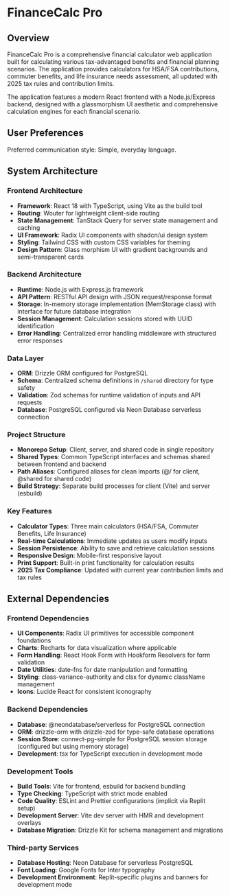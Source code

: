 # FinanceCalc Pro

## Overview

FinanceCalc Pro is a comprehensive financial calculator web application built for calculating various tax-advantaged benefits and financial planning scenarios. The application provides calculators for HSA/FSA contributions, commuter benefits, and life insurance needs assessment, all updated with 2025 tax rules and contribution limits.

The application features a modern React frontend with a Node.js/Express backend, designed with a glassmorphism UI aesthetic and comprehensive calculation engines for each financial scenario.

## User Preferences

Preferred communication style: Simple, everyday language.

## System Architecture

### Frontend Architecture
- **Framework**: React 18 with TypeScript, using Vite as the build tool
- **Routing**: Wouter for lightweight client-side routing
- **State Management**: TanStack Query for server state management and caching
- **UI Framework**: Radix UI components with shadcn/ui design system
- **Styling**: Tailwind CSS with custom CSS variables for theming
- **Design Pattern**: Glass morphism UI with gradient backgrounds and semi-transparent cards

### Backend Architecture
- **Runtime**: Node.js with Express.js framework
- **API Pattern**: RESTful API design with JSON request/response format
- **Storage**: In-memory storage implementation (MemStorage class) with interface for future database integration
- **Session Management**: Calculation sessions stored with UUID identification
- **Error Handling**: Centralized error handling middleware with structured error responses

### Data Layer
- **ORM**: Drizzle ORM configured for PostgreSQL
- **Schema**: Centralized schema definitions in `/shared` directory for type safety
- **Validation**: Zod schemas for runtime validation of inputs and API requests
- **Database**: PostgreSQL configured via Neon Database serverless connection

### Project Structure
- **Monorepo Setup**: Client, server, and shared code in single repository
- **Shared Types**: Common TypeScript interfaces and schemas shared between frontend and backend
- **Path Aliases**: Configured aliases for clean imports (@/ for client, @shared for shared code)
- **Build Strategy**: Separate build processes for client (Vite) and server (esbuild)

### Key Features
- **Calculator Types**: Three main calculators (HSA/FSA, Commuter Benefits, Life Insurance)
- **Real-time Calculations**: Immediate updates as users modify inputs
- **Session Persistence**: Ability to save and retrieve calculation sessions
- **Responsive Design**: Mobile-first responsive layout
- **Print Support**: Built-in print functionality for calculation results
- **2025 Tax Compliance**: Updated with current year contribution limits and tax rules

## External Dependencies

### Frontend Dependencies
- **UI Components**: Radix UI primitives for accessible component foundations
- **Charts**: Recharts for data visualization where applicable
- **Form Handling**: React Hook Form with Hookform Resolvers for form validation
- **Date Utilities**: date-fns for date manipulation and formatting
- **Styling**: class-variance-authority and clsx for dynamic className management
- **Icons**: Lucide React for consistent iconography

### Backend Dependencies
- **Database**: @neondatabase/serverless for PostgreSQL connection
- **ORM**: drizzle-orm with drizzle-zod for type-safe database operations
- **Session Store**: connect-pg-simple for PostgreSQL session storage (configured but using memory storage)
- **Development**: tsx for TypeScript execution in development mode

### Development Tools
- **Build Tools**: Vite for frontend, esbuild for backend bundling
- **Type Checking**: TypeScript with strict mode enabled
- **Code Quality**: ESLint and Prettier configurations (implicit via Replit setup)
- **Development Server**: Vite dev server with HMR and development overlays
- **Database Migration**: Drizzle Kit for schema management and migrations

### Third-party Services
- **Database Hosting**: Neon Database for serverless PostgreSQL
- **Font Loading**: Google Fonts for Inter typography
- **Development Environment**: Replit-specific plugins and banners for development mode